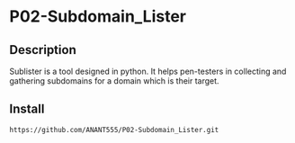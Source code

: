 # P02-Subdomain_Lister
## Description

Sublister is a tool designed in python. It helps pen-testers in collecting and gathering subdomains for a domain which is their target.

## Install

```
https://github.com/ANANT555/P02-Subdomain_Lister.git
```
